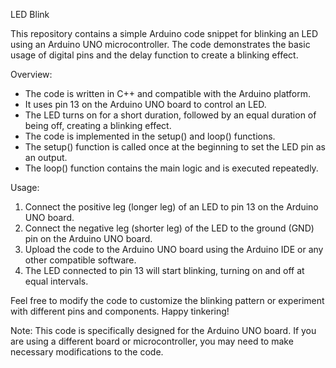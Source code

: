 LED Blink

This repository contains a simple Arduino code snippet for blinking an LED using an Arduino UNO microcontroller. The code demonstrates the basic usage of digital pins and the delay function to create a blinking effect.

Overview:
- The code is written in C++ and compatible with the Arduino platform.
- It uses pin 13 on the Arduino UNO board to control an LED.
- The LED turns on for a short duration, followed by an equal duration of being off, creating a blinking effect.
- The code is implemented in the setup() and loop() functions.
- The setup() function is called once at the beginning to set the LED pin as an output.
- The loop() function contains the main logic and is executed repeatedly.

Usage:
1. Connect the positive leg (longer leg) of an LED to pin 13 on the Arduino UNO board.
2. Connect the negative leg (shorter leg) of the LED to the ground (GND) pin on the Arduino UNO board.
3. Upload the code to the Arduino UNO board using the Arduino IDE or any other compatible software.
4. The LED connected to pin 13 will start blinking, turning on and off at equal intervals.

Feel free to modify the code to customize the blinking pattern or experiment with different pins and components. Happy tinkering!

Note: This code is specifically designed for the Arduino UNO board. If you are using a different board or microcontroller, you may need to make necessary modifications to the code.
